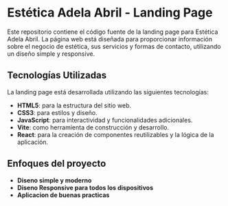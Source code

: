 # Estética Adela Abril - Landing Page

Este repositorio contiene el código fuente de la landing page para Estética Adela Abril. La página web está diseñada para proporcionar información sobre el negocio de estética, sus servicios y formas de contacto, utilizando un diseño simple y responsive.

## Tecnologías Utilizadas

La landing page está desarrollada utilizando las siguientes tecnologías:

- **HTML5**: para la estructura del sitio web.
- **CSS3**: para estilos y diseño.
- **JavaScript**: para interactividad y funcionalidades adicionales.
- **Vite**: como herramienta de construcción y desarrollo.
- **React**: para la creación de componentes reutilizables y la lógica de la aplicación.

## Enfoques del proyecto

- **Diseno simple y moderno**
- **Diseno Responsive para todos los dispositivos**
- **Aplicacion de buenas practicas**
